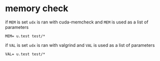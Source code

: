 # memory check

if `MEM` is set `udx` is ran with cuda-memcheck
and `MEM` is used as a list of parameters

    MEM= u.test test/*


if `VAL` is set `udx` is ran with valgrind
and `VAL` is used as a list of parameters

    VAL= u.test test/*
